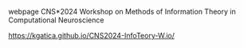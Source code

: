 webpage CNS*2024 Workshop on Methods of Information Theory in Computational Neuroscience

https://kgatica.github.io/CNS2024-InfoTeory-W.io/
